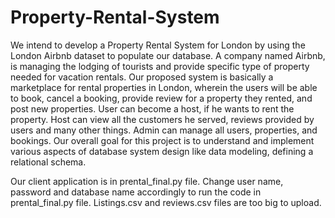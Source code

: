 # Property-Rental-System

We intend to develop a Property Rental System for London by using the London Airbnb dataset to populate our database. A company named Airbnb, is managing the lodging of tourists and provide specific type of property needed for vacation rentals. Our proposed system is basically a marketplace for rental properties in London, wherein the users will be able to book, cancel a booking, provide review for a property they rented, and post new properties. User can become a host, if he wants to rent the property. Host can view all the customers he served, reviews provided by users and many other things. Admin can manage all users, properties, and bookings. Our overall goal for this project is to understand and implement various aspects of database system design like data modeling, defining a relational schema.

Our client application is in prental_final.py file. Change user name, password and database name accordingly to run the code in prental_final.py file. Listings.csv and reviews.csv files are too big to upload.
